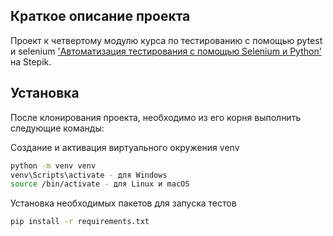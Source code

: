 ## Краткое описание проекта
Проект к четвертому модулю курса по тестированию с помощью pytest и selenium ['Автоматизация тестирования с помощью Selenium и Python'](https://stepik.org/course/575/syllabus) на Stepik.

## Установка

После клонирования проекта, необходимо из его корня выполнить следующие команды:

Создание и активация виртуального окружения venv
```sh
python -m venv venv
venv\Scripts\activate - для Windows
source /bin/activate - для Linux и macOS
```

Установка необходимых пакетов для запуска тестов
```sh
pip install -r requirements.txt
```
